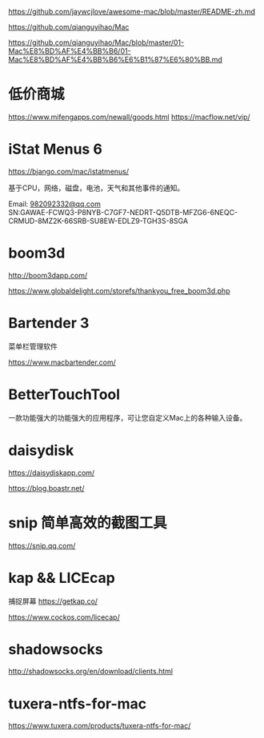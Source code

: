 
https://github.com/jaywcjlove/awesome-mac/blob/master/README-zh.md

https://github.com/qianguyihao/Mac

https://github.com/qianguyihao/Mac/blob/master/01-Mac%E8%BD%AF%E4%BB%B6/01-Mac%E8%BD%AF%E4%BB%B6%E6%B1%87%E6%80%BB.md

# 低价商城

https://www.mifengapps.com/newall/goods.html
https://macflow.net/vip/

# iStat Menus 6

https://bjango.com/mac/istatmenus/

基于CPU，网络，磁盘，电池，天气和其他事件的通知。  

Email: 982092332@qq.com  
SN:GAWAE-FCWQ3-P8NYB-C7GF7-NEDRT-Q5DTB-MFZG6-6NEQC-CRMUD-8MZ2K-66SRB-SU8EW-EDLZ9-TGH3S-8SGA

# boom3d

http://boom3dapp.com/

https://www.globaldelight.com/storefs/thankyou_free_boom3d.php

# Bartender 3

菜单栏管理软件

https://www.macbartender.com/

# BetterTouchTool

一款功能强大的功能强大的应用程序，可让您自定义Mac上的各种输入设备。

# daisydisk

https://daisydiskapp.com/

https://blog.boastr.net/

# snip 简单高效的截图工具

https://snip.qq.com/

# kap &&  LICEcap

捕捉屏幕
https://getkap.co/

https://www.cockos.com/licecap/

# shadowsocks

http://shadowsocks.org/en/download/clients.html

# tuxera-ntfs-for-mac

https://www.tuxera.com/products/tuxera-ntfs-for-mac/
